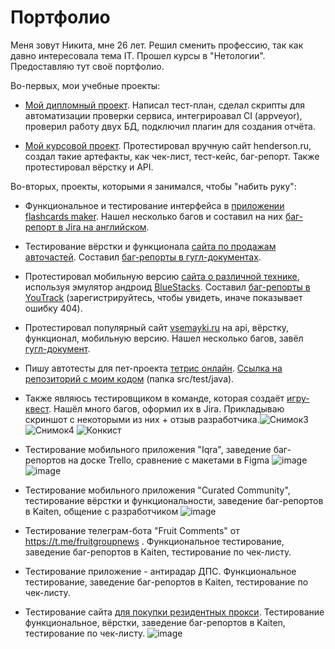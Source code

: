 # Портфолио

Меня зовут Никита, мне 26 лет. Решил сменить профессию, так как давно интересовала тема IT. Прошел курсы в "Нетологии". Предоставляю тут своё портфолио.

Во-первых, мои учебные проекты:
- [Мой дипломный проект](https://github.com/Nikitajc1/Diploma). Написал тест-план, сделал скрипты для автоматизации проверки сервиса, 
интегрироавал CI (appveyor), проверил работу двух БД, подключил плагин для создания отчёта.

- [Мой курсовой проект](https://docs.google.com/spreadsheets/d/1xSJnvH807I5NG-7gnP9yboAvjsSijm1XR2O6N9jKwzk/edit#gid=0). Протестировал вручную сайт henderson.ru,
создал такие артефакты, как чек-лист, тест-кейс, баг-репорт. Также протестировал вёрстку и API.

Во-вторых, проекты, которыми я занимался, чтобы "набить руку":
- Функциональное и тестирование интерфейса в [приложении flashcards maker](https://play.google.com/store/apps/details?id=com.ubacoda.fashcards). Нашел несколько багов и
составил на них [баг-репорт в Jira на английском](https://nikitajc1.atlassian.net/jira/software/c/projects/FLAS/issues).

- Тестирование вёрстки и функционала [сайта по продажам авточастей](https://altoxshop.ru/). Составил [баг-репорты в гугл-документах](https://docs.google.com/spreadsheets/d/14CinIx7YK5bpsLsoTIfQVIN0cnLMczMvvO_vzygFobs/edit?usp=sharing).

- Протестировал мобильную версию [сайта о различной технике](https://bigbunce.ru/), используя эмулятор андроид [BlueStacks](https://www.bluestacks.com/ru/index.html). Составил [баг-репорты в YouTrack](https://nikitajc1.youtrack.cloud/projects/512b97cd-8cec-414f-aaba-b603ab5e8a55) (зарегистрируйтесь, чтобы увидеть, иначе показывает ошибку 404).

- Протестировал популярный сайт [vsemayki.ru](https://www.vsemayki.ru/) на api, вёрстку, функционал, мобильную версию. Нашел несколько багов, завёл [гугл-документ](https://docs.google.com/spreadsheets/d/1vP6-69AjgzihtlvexUZa79z2kBbw9oe3pWz6M1unAj4/edit#gid=0).

- Пишу автотесты для пет-проекта [тетрис онлайн](https://tetris.pet-projets.ru/). [Ссылка на репозиторий с моим кодом](https://github.com/maries-you/tetris/tree/main/seleniumTests) (папка src/test/java).

- Также являюсь тестировщиком в команде, которая создаёт [игру-квест](https://sites.google.com/view/conquistadorio). Нашёл много багов, оформил их в Jira. Прикладываю скриншот с некоторыми из них + отзыв разработчика.![Снимок3](https://github.com/Nikitajc1/Portfolio/assets/115161742/0b0ed020-17a0-44ee-8eff-1fb7f9f7946a) ![Снимок4](https://github.com/Nikitajc1/Portfolio/assets/115161742/928bef78-49b1-4b98-b98b-1f1ad4d0c2da)
![Конкист](https://github.com/Nikitajc1/Portfolio/assets/115161742/2e54a003-2fac-45a9-8f4b-0f7fa2fe24b4)

- Тестирование мобильного приложения "Iqra", заведение баг-репортов на доске Trello, сравнение с макетами в Figma ![image](https://github.com/Nikitajc1/Portfolio/assets/115161742/d8ae7ef6-dd8e-4aeb-9395-83670ccb0ca9)
 ![image](https://github.com/Nikitajc1/Portfolio/assets/115161742/64c05fa3-401b-4c02-800a-96c9081b513f)

- Тестирование мобильного приложения "Curated Community", тестирование вёрстки и функциональности, заведение баг-репортов в Kaiten, общение с разработчиком ![image](https://github.com/user-attachments/assets/b1e4b5e9-7597-4335-9991-2cbad1fd217a)

- Тестирование телеграм-бота "Fruit Comments" от https://t.me/fruitgroupnews . Функциональное тестирование, заведение баг-репортов в Kaiten, тестирование по чек-листу.

- Тестирование приложение - антирадар ДПС. Функциональное тестирование, заведение баг-репортов в Kaiten, тестирование по чек-листу.

- Тестирование сайта [для покупки резидентных прокси](https://asocks.com/). Тестирование функциональное, вёрстки, заведение баг-репортов в Kaiten, тестирование по чек-листу. ![image](https://github.com/user-attachments/assets/adcab8fc-872c-4518-89a5-0a4203e1ad76)
